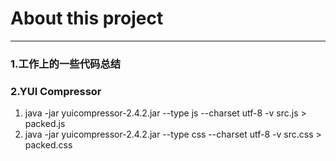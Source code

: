 # About this project

---

### 1.工作上的一些代码总结

### 2.YUI Compressor
1. java -jar yuicompressor-2.4.2.jar --type js --charset utf-8 -v src.js > packed.js
2. java -jar yuicompressor-2.4.2.jar --type css --charset utf-8 -v src.css > packed.css